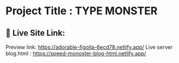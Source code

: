 
# Project Title : TYPE MONSTER

## 🔗 Live Site Link: 
Preview link: https://adorable-figolla-6ecd78.netlify.app/
Live server blog.html : https://speed-monoster-blog-html.netlify.app/
